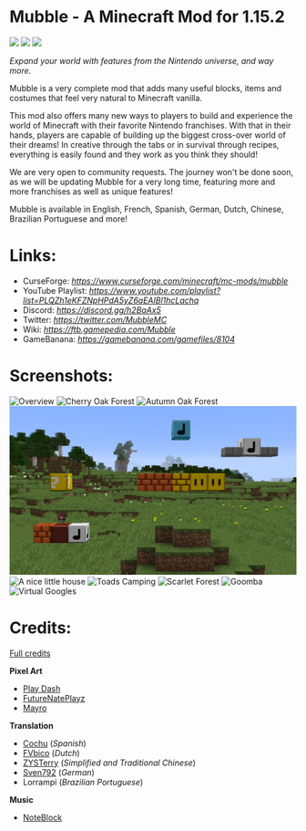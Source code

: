 # Mubble - A Minecraft Mod for 1.15.2
[![](http://cf.way2muchnoise.eu/full_mubble_downloads.svg?badge_style=for_the_badge)](https://www.curseforge.com/minecraft/mc-mods/mubble)
[![](http://cf.way2muchnoise.eu/versions/Available%20For%20Minecraft_mubble_all.svg?badge_style=for_the_badge)](https://www.curseforge.com/minecraft/mc-mods/mubble)
[![](http://cf.way2muchnoise.eu/packs/mubble.svg?badge_style=for_the_badge)](https://www.curseforge.com/minecraft/mc-mods/mubble)

*Expand your world with features from the Nintendo universe, and way more.*

Mubble is a very complete mod that adds many useful blocks, items and costumes that feel very natural to Minecraft vanilla.

This mod also offers many new ways to players to build and experience the world of Minecraft with their favorite Nintendo franchises. With that in their hands, players are capable of building up the biggest cross-over world of their dreams! In creative through the tabs or in survival through recipes, everything is easily found and they work as you think they should!

We are very open to community requests. The journey won't be done soon, as we will be updating Mubble for a very long time, featuring more and more franchises as well as unique features!

Mubble is available in English, French, Spanish, German, Dutch, Chinese, Brazilian Portuguese and more!

# Links:
* CurseForge: *https://www.curseforge.com/minecraft/mc-mods/mubble*
* YouTube Playlist: *https://www.youtube.com/playlist?list=PLQZh1eKFZNpHPdA5yZ6aEAIBl1hcLachq*
* Discord: *https://discord.gg/h2BaAx5*
* Twitter: *https://twitter.com/MubbleMC*
* Wiki: *https://ftb.gamepedia.com/Mubble*
* GameBanana: *https://gamebanana.com/gamefiles/8104*

# Screenshots:
![Overview](https://raw.githubusercontent.com/Hugman76/Mubble/1.14/external/screenshots/overview.png)
![Cherry Oak Forest](https://raw.githubusercontent.com/Hugman76/Mubble/1.14/external/screenshots/cherry_oak_forest_1.png)
![Autumn Oak Forest](https://raw.githubusercontent.com/Hugman76/Mubble/1.14/external/screenshots/autumn_oak_forest_1.png)
![Super Mario Level](https://raw.githubusercontent.com/Hugman76/Mubble/1.14/external/screenshots/super_mario_bros._level.png)
![A nice little house](https://raw.githubusercontent.com/Hugman76/Mubble/1.14/external/screenshots/building_1.png)
![Toads Camping](https://raw.githubusercontent.com/Hugman76/Mubble/1.14/external/screenshots/toads_camping.png)
![Scarlet Forest](https://raw.githubusercontent.com/Hugman76/Mubble/1.14/external/screenshots/scarlet_forest.png)
![Goomba](https://raw.githubusercontent.com/Hugman76/Mubble/1.14/external/screenshots/goomba.png)
![Virtual Googles](https://raw.githubusercontent.com/Hugman76/Mubble/1.14/external/screenshots/virtual_googles_1.png)

# Credits:
[Full credits](https://ftb.gamepedia.com/Mubble/Credits)

**Pixel Art**
* [Play Dash](https://twitter.com/ItzTheDash)
* [FutureNatePlayz](https://www.curseforge.com/members/futurenp)
* [Mayro](https://www.youtube.com/channel/UCumgUoIV9t2aGtaQXmwXIAg)

**Translation**
* [Cochu](https://www.youtube.com/cochuu) (*Spanish*)
* [FVbico](https://twitter.com/FVbico) (*Dutch*)
* [ZYSTerry](https://twitter.com/22zhuyansong) (*Simplified and Traditional Chinese*)
* [Sven792](https://twitter.com/Sven7922) (*German*)
* Lorrampi (*Brazilian Portuguese*)

**Music**
* [NoteBlock](https://www.youtube.com/user/NoteBlockRemix)
